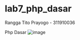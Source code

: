 # lab7_php_dasar

Rangga Tito Prayogo - 311910036

Php Dasar
![image](https://user-images.githubusercontent.com/46300525/117148879-db645f80-ade0-11eb-8e2e-37b53ecc714b.png)

